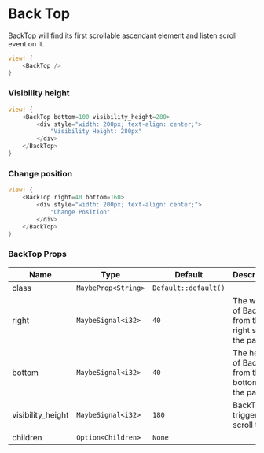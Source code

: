 # Back Top

BackTop will find its first scrollable ascendant element and listen scroll event on it.

```rust demo remove-scrollbar
view! {
    <BackTop />
}
```

### Visibility height

```rust demo remove-scrollbar
view! {
    <BackTop bottom=100 visibility_height=280>
        <div style="width: 200px; text-align: center;">
            "Visibility Height: 280px"
        </div>
    </BackTop>
}
```

### Change position

```rust demo remove-scrollbar
view! {
    <BackTop right=40 bottom=160>
        <div style="width: 200px; text-align: center;">
            "Change Position"
        </div>
    </BackTop>
}
```

### BackTop Props

| Name | Type | Default | Description |
| --- | --- | --- | --- |
| class | `MaybeProp<String>` | `Default::default()` |  |
| right | `MaybeSignal<i32>` | `40` | The width of BackTop from the right side of the page. |
| bottom | `MaybeSignal<i32>` | `40` | The height of BackTop from the bottom of the page. |
| visibility_height | `MaybeSignal<i32>` | `180` | BackTop's trigger scroll top. |
| children | `Option<Children>` | `None` |  |

<div style="height: 600px">
</div>
